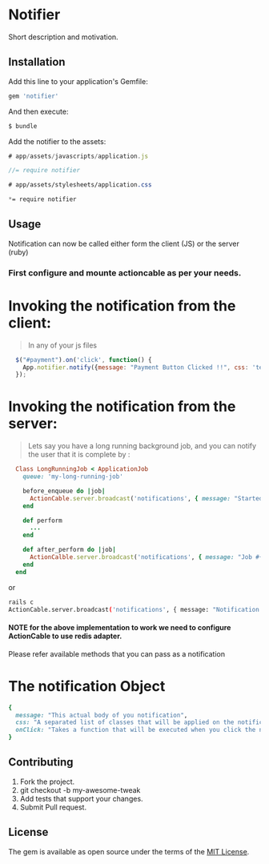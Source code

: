 # Notifier
Short description and motivation.

## Installation
Add this line to your application's Gemfile:

```ruby
gem 'notifier'
```

And then execute:
```bash
$ bundle
```
Add the notifier to the assets:
```javascript
# app/assets/javascripts/application.js

//= require notifier
```

```css
# app/assets/stylesheets/application.css

*= require notifier
```

## Usage
Notification can now be called either form the client (JS) or the server (ruby)

### First configure and mounte actioncable as per your needs.

# Invoking the notification from the client:

  > In any of your js files
  ```javascript
    $("#payment").on('click', function() {
      App.notifier.notify({message: "Payment Button Clicked !!", css: 'text-danger'})
    });
  ```
# Invoking the notification from the server:

  > Lets say you have a long running background job, and you can notify the user
    that it is complete by :

  ```ruby
    Class LongRunningJob < ApplicationJob
      queue: 'my-long-running-job'

      before_enqueue do |job|
        ActionCable.server.broadcast('notifications', { message: "Started Job #{job.class.class_name}", css: 'text-info' })
      end

      def perform
        ...
      end

      def after_perform do |job|
        ActionCalble.server.broadcast('notifications', { message: "Job #{job.class.class_name} completed !", css: 'text-success' })
      end
    end
  ```
  or

  ```bash
  rails c
  ActionCable.server.broadcast('notifications', { message: "Notification from the console !!!" })
  ```

  #### NOTE for the above implementation to work we need to configure ActionCable to use redis adapter.

  Please refer available methods that you can pass as a notification

# The notification Object

```ruby
{
  message: "This actual body of you notification",
  css: "A separated list of classes that will be applied on the notification"
  onClick: "Takes a function that will be executed when you click the notification" (Defaults to close the notification)
}
```

## Contributing
1. Fork the project.
2. git checkout -b my-awesome-tweak
3. Add tests that support your changes.
4. Submit Pull request.

## License
The gem is available as open source under the terms of the [MIT License](http://opensource.org/licenses/MIT).
